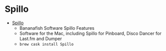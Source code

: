 # Spillo
- [Spillo](https://bananafishsoftware.com/products/spillo/)
  -  Bananafish Software Spillo Features
  - Software for the Mac, including Spillo for Pinboard, Disco Dancer for Last.fm and Dumper
  - `brew cask install Spillo`
